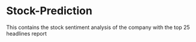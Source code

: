 # Stock-Prediction
This contains the stock sentiment analysis of the company with the top 25 headlines report
